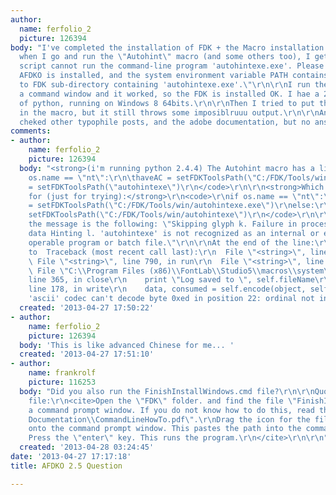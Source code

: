 ```yaml
---
author:
  name: ferfolio_2
  picture: 126394
body: "I've completed the installation of FDK + the Macro installation successfully...\r\n\r\nBut
  when I go and run the \"Autohint\" macro (and some others too), I get:\r\n\"The
  script cannot run the command-line program 'autohintexe.exe'. Please make sure the
  AFDKO is installed, and the system environment variable PATH contains the path the
  to FDK sub-directory containing 'autohintexe.exe'.\"\r\n\r\nI run the Autohint in
  a command window and it worked, so the FDK is installed OK. I hae a 2.4 version
  of python, running on Windows 8 64bits.\r\n\r\nThen I tried to put the source folder
  in the macro, but it still throws some imposiblruuu output.\r\n\r\nAny ideas? I've
  cheked other typophile posts, and the adobe documentation, but no answer..."
comments:
- author:
    name: ferfolio_2
    picture: 126394
  body: "<strong>(i'm running python 2.4.4) The Autohint macro has a line that says</strong>\r\n<code>\r\nif
    os.name == \"nt\":\r\n\thaveAC = setFDKToolsPath(\"C:/FDK/Tools/win/autohintexe.exe\")\r\nelse:\r\n\thaveAC
    = setFDKToolsPath(\"autohintexe\")\r\n</code>\r\n\r\n<strong>Which I substituted
    for (just for trying):</strong>\r\n<code>\r\nif os.name == \"nt\":\r\n\thaveAC
    = setFDKToolsPath(\"C:/FDK/Tools/win/autohintexe.exe\")\r\nelse:\r\n\thaveAC =
    setFDKToolsPath(\"C:/FDK/Tools/win/autohintexe\")\r\n</code>\r\n\r\n\r\nAnd now
    the message is the following: \"Skipping glyph k. Failure in processing outline
    data Hinting l. 'autohintexe' is not recognized as an internal or external command,
    operable program or batch file.\"\r\n\r\nAt the end of the line:\r\n\"Log saved
    to  Traceback (most recent call last):\r\n  File \"<string>\", line 808, in ?\r\n
    \ File \"<string>\", line 790, in run\r\n  File \"<string>\", line 280, in doHinting\r\n
    \ File \"C:\\Program Files (x86)\\FontLab\\Studio5\\macros\\system\\modules\\AdobeFontLabUtils.py\",
    line 365, in close\r\n    print \"Log saved to \", self.fileName\r\n  File \"C:\\Python24\\lib\\codecs.py\",
    line 178, in write\r\n    data, consumed = self.encode(object, self.errors)\r\nUnicodeDecodeError:
    'ascii' codec can't decode byte 0xed in position 22: ordinal not in range(128)\"\r\n\r\n"
  created: '2013-04-27 17:50:22'
- author:
    name: ferfolio_2
    picture: 126394
  body: 'This is like advanced Chinese for me... '
  created: '2013-04-27 17:51:10'
- author:
    name: frankrolf
    picture: 116253
  body: "Did you also run the FinishInstallWindows.cmd file?\r\n\r\nQuoting the Read_Me_First.html
    file:\r\n<cite>Open the \"FDK\" folder. and find the file \"FinishInstallWindows.cmd\".\r\nOpen
    a command prompt window. If you do not know how to do this, read the file \"FDK\\Technical
    Documentation\\CommandLineHowTo.pdf\".\r\nDrag the icon for the file \"FinishInstallWindows.cmd\"
    onto the command prompt window. This pastes the path into the command prompt window.
    Press the \"enter\" key. This runs the program.\r\n</cite>\r\n\r\n"
  created: '2013-04-28 03:24:45'
date: '2013-04-27 17:17:18'
title: AFDKO 2.5 Question

---
```

